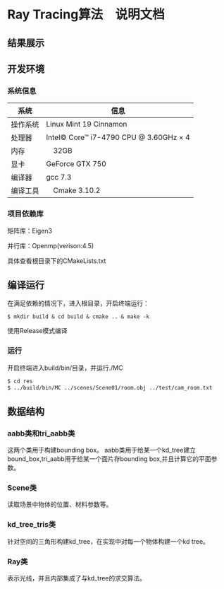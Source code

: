 # Ray Tracing算法　说明文档
##	结果展示


## 开发环境
### 系统信息
系统 | 信息
------------ | ------------- 
操作系统 | Linux Mint 19 Cinnamon 
处理器 | Intel© Core™ i7-4790 CPU @ 3.60GHz × 4
内存　|　32GB
显卡　| GeForce GTX 750
编译器　| gcc 7.3
编译工具 |　Cmake 3.10.2
### 项目依赖库

矩阵库：Eigen3

并行库：Openmp(verison:4.5)

具体查看根目录下的CMakeLists.txt
## 编译运行
在满足依赖的情况下，进入根目录，开启终端运行：
```
$ mkdir build & cd build & cmake .. & make -k
```
使用Release模式编译
### 运行
开启终端进入build/bin/目录，并运行./MC
```bash
$ cd res
$ ../build/bin/MC ../scenes/Scene01/room.obj ../test/cam_room.txt
```
## 数据结构
### aabb类和tri_aabb类
这两个类用于构建bounding box。 aabb类用于给某一个kd_tree建立bound_box,tri_aabb用于给某一个面片存bounding box,并且计算它的平面参数。
### Scene类
读取场景中物体的位置、材料参数等。
### kd_tree_tris类
针对空间的三角形构建kd_tree，在实现中对每一个物体构建一个kd tree。
### Ray类
表示光线，并且内部集成了与kd_tree的求交算法。







